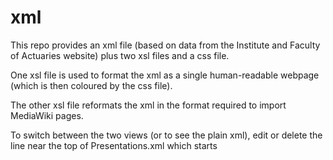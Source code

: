 # xml
This repo provides an xml file (based on data from the Institute and Faculty of Actuaries website) plus two xsl files and a css file.

One xsl file is used to format the xml as a single human-readable webpage (which is then coloured by the css file).

The other xsl file reformats the xml in the format required to import MediaWiki pages.

To switch between the two views (or to see the plain xml), edit or delete the line near the top of Presentations.xml which starts 

  <?xml-stylesheet  ...  />

